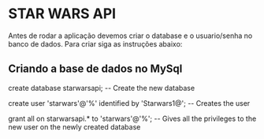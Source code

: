 # STAR WARS API

Antes de rodar a aplicação devemos criar o database e o usuario/senha no banco de dados.
Para criar siga as instruções abaixo:

## Criando a base de dados no MySql
create database starwarsapi; -- Create the new database

create user 'starwars'@'%' identified by 'Starwars1@'; -- Creates the user

grant all on starwarsapi.* to 'starwars'@'%'; -- Gives all the privileges to the new user on the newly created database
